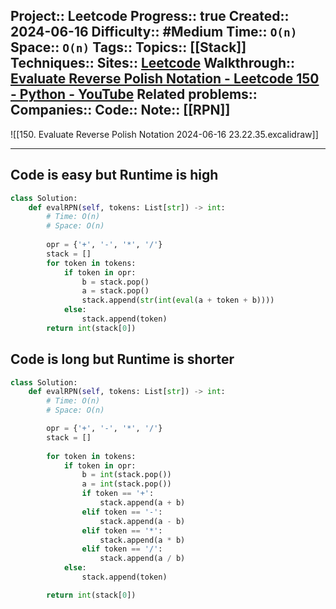 Project:: Leetcode
Progress:: true
Created:: 2024-06-16
Difficulty:: #Medium 
Time:: `O(n)`
Space:: `O(n)`
Tags:: 
Topics:: [[Stack]]
Techniques:: 
Sites:: [Leetcode](https://leetcode.com/problems/evaluate-reverse-polish-notation/description/)
Walkthrough:: [Evaluate Reverse Polish Notation - Leetcode 150 - Python - YouTube](https://www.youtube.com/watch?v=iu0082c4HDE)
Related problems:: 
Companies:: 
Code:: 
Note:: [[RPN]]
---

![[150. Evaluate Reverse Polish Notation 2024-06-16 23.22.35.excalidraw]]





---
## Code is easy but Runtime is high

```python
class Solution:
    def evalRPN(self, tokens: List[str]) -> int:
        # Time: O(n)
        # Space: O(n)
        
        opr = {'+', '-', '*', '/'}
        stack = []
        for token in tokens:
            if token in opr:
                b = stack.pop()
                a = stack.pop()
                stack.append(str(int(eval(a + token + b))))
            else:
                stack.append(token)
        return int(stack[0])
```


## Code is long but Runtime is shorter

```python
class Solution:
    def evalRPN(self, tokens: List[str]) -> int:
        # Time: O(n)
        # Space: O(n)

        opr = {'+', '-', '*', '/'}
        stack = []
        
        for token in tokens:
            if token in opr:
                b = int(stack.pop())
                a = int(stack.pop())
                if token == '+':
                    stack.append(a + b)
                elif token == '-':
                    stack.append(a - b)
                elif token == '*':
                    stack.append(a * b)
                elif token == '/':
                    stack.append(a / b)
            else:
                stack.append(token)

        return int(stack[0])
```

